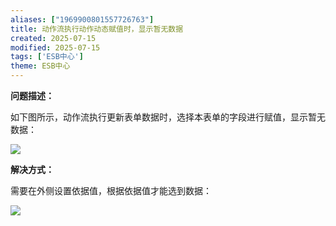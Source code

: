 ```yaml
---
aliases: ["1969900801557726763"]
title: 动作流执行动作动态赋值时，显示暂无数据
created: 2025-07-15
modified: 2025-07-15
tags: ['ESB中心']
theme: ESB中心
---
```


**问题描述：**

如下图所示，动作流执行更新表单数据时，选择本表单的字段进行赋值，显示暂无数据：

![](1419292620e31225cd5cf68eac444d0e.jpg)

**解决方式：**

需要在外侧设置依据值，根据依据值才能选到数据：

![](be01a870f74c2ecd3d02ebb773caa813.jpg)